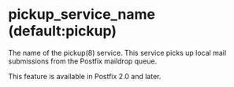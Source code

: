# pickup_service_name (default:pickup) 


The name of the pickup(8) service. This service picks up local mail
submissions from the Postfix maildrop queue.



This feature is available in Postfix 2.0 and later.



